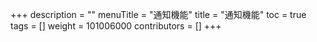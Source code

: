 +++
description = ""
menuTitle = "通知機能"
title = "通知機能"
toc = true
tags = []
weight = 101006000
contributors = []
+++


